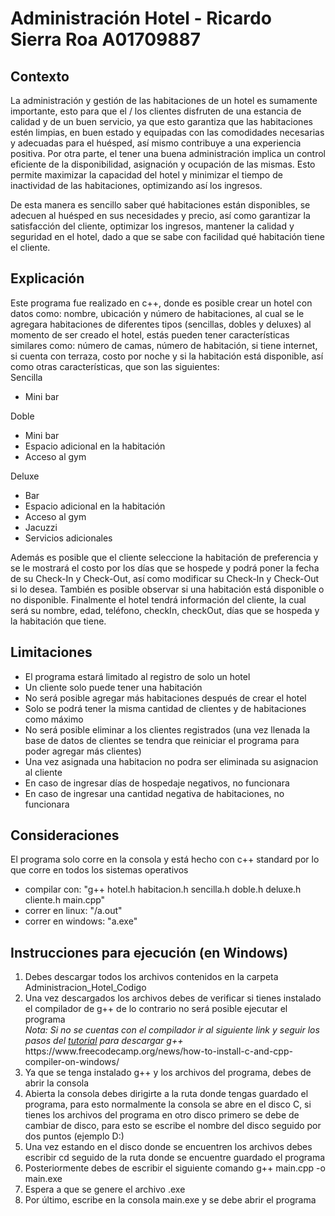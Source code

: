# Administración Hotel - Ricardo Sierra Roa A01709887


## Contexto

La administración y gestión de las habitaciones de un hotel es sumamente importante, esto para que el / los clientes disfruten de una estancia de calidad y de un buen servicio, ya que esto garantiza que las habitaciones estén limpias, en buen estado y equipadas con las comodidades necesarias y adecuadas para el huésped, así mismo contribuye a una experiencia positiva. Por otra parte, el tener una buena administración implica un control eficiente de la disponibilidad, asignación y ocupación de las mismas. Esto permite maximizar la capacidad del hotel y minimizar el tiempo de inactividad de las habitaciones, optimizando así los ingresos.

De esta manera es sencillo saber qué habitaciones están disponibles, se adecuen al huésped en sus necesidades y precio, así como garantizar la satisfacción del cliente, optimizar los ingresos, mantener la calidad y seguridad en el hotel, dado a que se sabe con facilidad qué habitación tiene el cliente.


## Explicación

Este programa fue realizado en c++, donde es posible crear un hotel con datos como: nombre, ubicación y número de habitaciones, al cual se le agregara habitaciones de diferentes tipos (sencillas, dobles y deluxes) al momento de ser creado el hotel, estás pueden tener características similares como: número de camas, número de habitación, si tiene internet, si cuenta con terraza, costo por noche y si la habitación está disponible, así como otras características, que son las siguientes:
<br>Sencilla
<ul>
  <li>Mini bar</li>
</ul>
Doble
<ul>
  <li>Mini bar</li>
  <li>Espacio adicional en la habitación</li>
  <li>Acceso al gym</li>
</ul>
Deluxe
<ul>
  <li>Bar</li>
  <li>Espacio adicional en la habitación</li>
  <li>Acceso al gym</li>
  <li>Jacuzzi</li>
  <li>Servicios adicionales</li>
</ul>

Además es posible que el cliente seleccione la habitación de preferencia y se le mostrará el costo por los días que se hospede y podrá poner la fecha de su Check-In y Check-Out, así como modificar su Check-In y Check-Out si lo desea. También es posible observar si una habitación está disponible o no disponible. Finalmente el hotel tendrá información del cliente, la cual será su nombre, edad, teléfono, checkIn, checkOut, días que se hospeda y la habitación que tiene.


## Limitaciones
- El programa estará limitado al registro de solo un hotel
- Un cliente solo puede tener una habitación
- No será posible agregar más habitaciones después de crear el hotel
- Solo se podrá tener la misma cantidad de clientes y de habitaciones como máximo
- No será posible eliminar a los clientes registrados (una vez llenada la base de datos de clientes se tendra que reiniciar el programa para poder agregar más clientes)
- Una vez asignada una habitacion no podra ser eliminada su asignacion al cliente
- En caso de ingresar días de hospedaje negativos, no funcionara
- En caso de ingresar una cantidad negativa de habitaciones, no funcionara


## Consideraciones
El programa solo corre en la consola y está hecho con c++ standard por lo que corre en todos los sistemas operativos
- compilar con: "g++ hotel.h habitacion.h sencilla.h doble.h deluxe.h cliente.h main.cpp"
- correr en linux: "/a.out"
- correr en windows: "a.exe"


## Instrucciones para ejecución (en Windows)
<ol>
 <li>Debes descargar todos los archivos contenidos en la carpeta Administracion_Hotel_Codigo</li>
 <li>Una vez descargados los archivos debes de verificar si tienes instalado el compilador de g++ de lo contrario no será posible ejecutar el programa <br><i>Nota: Si no se cuentas con el compilador ir al siguiente link y seguir los pasos del <a href="https://www.freecodecamp.org/news/how-to-install-c-and-cpp-compiler-on-windows/">tutorial</a> para descargar g++</i> <br>https://www.freecodecamp.org/news/how-to-install-c-and-cpp-compiler-on-windows/</li>
 <li>Ya que se tenga instalado g++ y los archivos del programa, debes de abrir la consola</li>
 <li>Abierta la consola debes dirigirte a la ruta donde tengas guardado el programa, para esto normalmente la consola se abre en el disco C, si tienes los archivos del programa en otro disco primero se debe de cambiar de disco, para esto se escribe el nombre del disco seguido por dos puntos (ejemplo D:)</li>
 <li>Una vez estando en el disco donde se encuentren los archivos debes escribir cd seguido de la ruta donde se encuentre guardado el programa</li>
 <li>Posteriormente debes de escribir el siguiente comando g++ main.cpp -o main.exe</li>
 <li>Espera a que se genere el archivo .exe</li>
 <li>Por último, escribe en la consola main.exe y se debe abrir el programa</li>
</ol>
